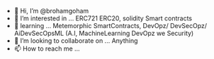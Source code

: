 - 👋 Hi, I’m @brohamgoham
- 👀 I’m interested in ... ERC721 ERC20, solidity Smart contracts
- 🌱 learning ... Metemorphic SmartContracts, DevOpz/ DevSecOpz/ AiDevSecOpsML (A.I, MachineLearning DevOpz we Security)
- 💞️ I’m looking to collaborate on ... Anything 
- 📫 How to reach me ... 

<!---
brohamgoham/brohamgoham is a ✨ special ✨ repository because its `README.md` (this file) appears on your GitHub profile.
You can click the Preview link to take a look at your changes.
--->
